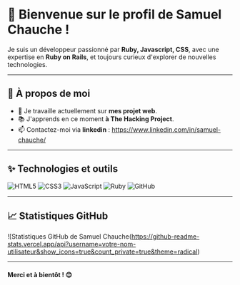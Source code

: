 # 👋 Bienvenue sur le profil de Samuel Chauche !

Je suis un développeur passionné par **Ruby, Javascript, CSS**, avec une expertise en **Ruby on Rails**, et toujours curieux d'explorer de nouvelles technologies.

---

## 🚀 À propos de moi
- 🌟 Je travaille actuellement sur **mes projet web**.
- 📚 J'apprends en ce moment **à The Hacking Project**.
- 📫 Contactez-moi via **linkedin** : https://www.linkedin.com/in/samuel-chauche/

---

## ✨ Technologies et outils
![HTML5](https://img.shields.io/badge/-HTML5-orange?logo=html5&logoColor=white&style=flat)
![CSS3](https://img.shields.io/badge/-CSS3-blue?logo=css3)
![JavaScript](https://img.shields.io/badge/-JavaScript-yellow?logo=javascript&)
![Ruby](https://img.shields.io/badge/Ruby_on_Rails-CC0000?logo=ruby-on-rails&logoColor=white)
![GitHub](https://img.shields.io/badge/-GitHub-black?logo=github)

---

## 📈 Statistiques GitHub
![Statistiques GitHub de Samuel Chauche(https://github-readme-stats.vercel.app/api?username=votre-nom-utilisateur&show_icons=true&count_private=true&theme=radical)

---

#### Merci et à bientôt ! 😊

